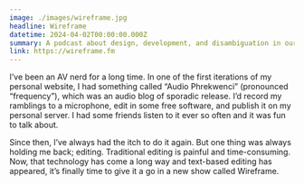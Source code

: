 ```yaml
---
image: ./images/wireframe.jpg
headline: Wireframe
datetime: 2024-04-02T00:00:00.000Z
summary: A podcast about design, development, and disambiguation in our digital world
link: https://wireframe.fm
---
```


I’ve been an AV nerd for a long time. In one of the first iterations of my personal website, I had something called “Audio Phrekwenci” (pronounced “frequency”), which was an audio blog of sporadic release. I’d record my ramblings to a microphone, edit in some free software, and publish it on my personal server. I had some friends listen to it ever so often and it was fun to talk about.

Since then, I’ve always had the itch to do it again. But one thing was always holding me back; editing. Traditional editing is painful and time-consuming. Now, that technology has come a long way and text-based editing has appeared, it’s finally time to give it a go in a new show called Wireframe.

